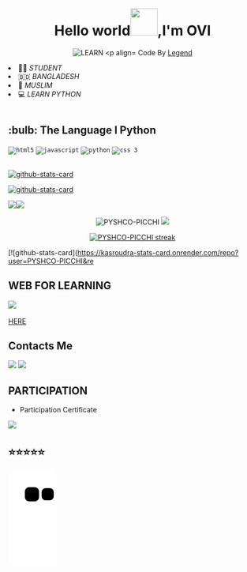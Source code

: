 <h1 align="center">Hello world<img src="https://github.com/PYSHCO-PICCHI/PYSHCO-PICCHI/blob/main/Wave.gif" height="55px"width="55px">,I'm OVI</h1>
<!-- Typing SVG by DenverCoder1 - https://github.com/DenverCoder1/readme-typing-svg -->
<p align="center">
<!--   <a href="https://github.com/DenverCoder1/readme-typing-svg"> -->
<img src ="https://camo.githubusercontent.com/c1dcb74cc1c1835b1d716f5051499a2814c683c806b15f04b0eba492863703e9/68747470733a2f2f63646e2e6472696262626c652e636f6d2f75736572732f3733303730332f73637265656e73686f74732f363538313234332f6176656e746f2e676966" "440" title="WEB" alt="LEARN 

<p align="center">
  Code By <a href="https://github.com/PYSHCO-PICCHI">Legend</a>
</p>
<li> 👨‍🎓 <i> STUDENT</i></li>
<li> 🇧🇩 <i> BANGLADESH</i></li>
<li> 🕌 <i> MUSLIM</i></li>
<li> 💻 <i> LEARN PYTHON</i></li><br>

<h2>:bulb: The Language I Python</h2>
<code><img title="HTML 5" alt="html5" width="30px" src="https://cdn.jsdelivr.net/gh/devicons/devicon/icons/html5/html5-original.svg" /></code>
<code><img title="JavaScript" alt="javascript" width="30px" src="https://cdn.jsdelivr.net/gh/devicons/devicon/icons/javascript/javascript-original.svg" /></code>
<code><img title="Python" alt="python" width="35px" src="https://cdn.jsdelivr.net/gh/devicons/devicon/icons/python/python-original.svg" /></code>
<code><img title="CSS 3" alt="css 3" width="30px" src="https://cdn.jsdelivr.net/gh/devicons/devicon/icons/css3/css3-original.svg" /></code>
</br></br>

[![github-stats-card](https://kasroudra-stats-card.onrender.com/lang?user=PYSHCO-PICCHI&layout=compact&type=donut&theme=dark)](https://github.com/PYSHCO-PICCHI)


[![github-stats-card](https://kasroudra-stats-card.onrender.com/user?user=PYSHCO-PICCHI&layout=compact&theme=dark)](https://github.com/PYSHCO-PICCHI/PYSHCO-PICCHI)

<img src = "https://github-readme-stats.vercel.app/api?username=PYSHCO-PICCHI&show_icons=true&theme=bear](https://github-readme-stats.vercel.app/api?username=PYSHCO-PICCHI&show_icons=true&count_private=true&title_color=f7d745&text_color=b2d76c&icon_color=6562af&bg_color=00000000&hide=bg-color&hide_border=true" width = 400><img src = "https://github-readme-stats.vercel.app/api/top-langs/?username=PYSHCO-PICCHI&layout=compact&count_private=true&title_color=f7d745&text_color=b2d76c&icon_color=6562af&bg_color=00000000&hide=bg-color&hide_border=true" width = 400>
<br><p align='center'><img src="https://komarev.com/ghpvc/?username=PYSHCO-PICCHI&label=Total%20Profile%20Visitor&color=071A2C&style=for-the-badge" alt="PYSHCO-PICCHI" />
<a href="https://api.daily.dev/get?r=CyberCarboon2"><img src="https://opencollective.com/vuejs/contributors.svg?width=900" /></a>
<p align='center'><a href="https://api.daily.dev/get?r=CyberCarboon">
<p align="center">
    <a href="https://github.com/PYSHCO-PICCHI/github-readme-streak-stats">
        <img title="🔥 Get streak stats for your profile at git.io/streak-stats" alt="PYSHCO-PICCHI streak" src="https://github-readme-streak-stats.herokuapp.com/?user=PYSHCO-PICCHI&theme=black-ice&hide_border=true&stroke=0000&background=060A0CD0"/>
    </a>
</p>

[![github-stats-card](https://kasroudra-stats-card.onrender.com/repo?user=PYSHCO-PICCHI&re

## WEB FOR LEARNING
<img src="https://github.com/PYSHCO-PICCHI/PYSHCO-PICCHI/blob/main/website.jpg">

[HERE](https://s.id/feristyle)

## Contacts Me
[![](https://img.shields.io/badge/Github-black?logo=Github&logoColor=black&labelColor=white)](https://www.github.com/PYSHCO-PICCHI)
[![](https://img.shields.io/badge/Facebook-blue?logo=Facebook&logoColor=blue&labelColor=white)](https://www.facebook.com/I.AM.MAHMUD.HASAN.OVI?mibextid=ZbWKwL)

## PARTICIPATION
<ul>
<li>
Participation Certificate
</li>
</ul>
<img src="https://github.com/PYSHCO-PICCHI/FileServer/blob/main/sfd.jpg"/>

## ⭐⭐⭐⭐⭐
<img src="https://raw.githubusercontent.com/Carol42/Carol42/output/github-contribution-grid-snake.svg"/>
